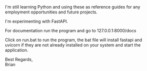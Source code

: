I'm still learning Python and using these as reference guides for any employment opportunities and future projects.

I'm experimenting with FastAPI.

For documentation run the program and go to 127.0.0.1:8000/docs

Click on run.bat to run the program, the bat file will install fastapi and uvicorn if they are not already installed on your system and start the application.

Best Regards,<br/>
Brian
